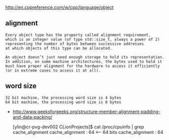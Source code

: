 http://en.cppreference.com/w/cpp/language/object

alignment
---------
    Every object type has the property called alignment requirement,
    which is an integer value (of type std::size_t, always a power of 2)
    representing the number of bytes between successive addresses
    at which objects of this type can be allocated.

    An object doesn’t just need enough storage to hold its representation. 
    In addition, on some machine architectures, the bytes used to hold it 
    must have proper alignment for the hardware to access it efficiently 
    (or in extreme cases to access it at all).

word size
---------
    32 bit machine, the processing word size is 4 bytes
    64 bit machine, the processing word size is 8 bytes

- http://www.geeksforgeeks.org/structure-member-alignment-padding-and-data-packing/

    [ylin@cr-pvg-dev002 CLionProjects]$ cat /proc/cpuinfo | grep cache_alignment
    cache_alignment	: 64                                                     <-- 64 bits
    cache_alignment	: 64

